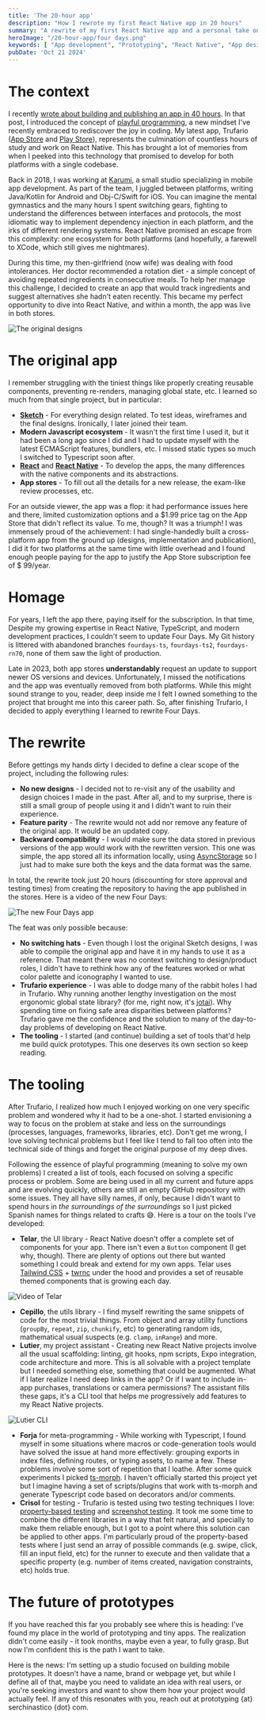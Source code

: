 ```yaml
---
title: 'The 20-hour app'
description: "How I rewrote my first React Native app in 20 hours"
summary: "A rewrite of my first React Native app and a personal take on tooling for prototypes"
heroImage: "/20-hour-app/four days.png"
keywords: [ "App development", "Prototyping", "React Native", "App design" ]
pubDate: 'Oct 21 2024'
---
```


# The context

I recently [wrote about building and publishing an app in 40 hours](https://blog.serchinastico.com/posts/40-hour-app/).
In that post, I introduced the concept of [playful programming](https://news.ycombinator.com/item?id=38828766), a new
mindset I've recently embraced to rediscover the joy in coding. My latest app,
Trufario ([App Store](https://apps.apple.com/us/app/trufario/id6473553839)
and [Play Store](https://play.google.com/store/apps/details?id=com.trufario.app)), represents the culmination of
countless hours of study and work on React Native. This has brought a lot of memories from when I peeked into this
technology that promised to develop for both platforms with a single codebase.

Back in 2018, I was working at [Karumi](https://www.karumi.com/), a small studio specializing in mobile app development.
As part of the team, I juggled between platforms, writing Java/Kotlin for Android and Obj-C/Swift for iOS. You can
imagine the mental gymnastics and the many hours I spent switching gears, fighting to understand the differences between
interfaces and protocols, the most idiomatic way to implement dependency injection in each platform, and the irks of
different rendering systems. React Native promised an escape from this complexity: one ecosystem for both platforms (and
hopefully, a farewell to XCode, which still gives me nightmares).

During this time, my then-girlfriend (now wife) was dealing with food intolerances. Her doctor recommended a rotation
diet - a simple concept of avoiding repeated ingredients in consecutive meals. To help her manage this challenge, I
decided to create an app that would track ingredients and suggest alternatives she hadn't eaten recently. This became my
perfect opportunity to dive into React Native, and within a month, the app was live in both stores.

![The original designs](/20-hour-app/mockup.png)

# The original app

I remember struggling with the tiniest things like properly creating reusable components, preventing re-renders,
managing global state, etc. I learned so much from that single project, but in particular:

- [**Sketch**](https://www.sketch.com/) - For everything design related. To test ideas, wireframes and the final
  designs. Ironically, I later joined their team.
- **Modern Javascript ecosystem** - It wasn't the first time I used it, but it had been a long ago since I did and I had
  to update myself with the latest ECMAScript features, bundlers, etc. I missed static types so much I switched to
  Typescript soon after.
- [**React**](https://react.dev/) and [**React Native**](https://reactnative.dev/) - To develop the apps, the many
  differences with the native components and its abstractions.
- **App stores** - To fill out all the details for a new release, the exam-like review processes, etc.

For an outside viewer, the app was a flop: it had performance issues here and there, limited customization options and
a $1.99 price tag on the App Store that didn't reflect its value. To me, though? It was a triumph! I was immensely proud of the achievement: I had single-handedly built a cross-platform app from the ground up (designs, implementation and publication), I did it for two platforms at the same time with little overhead and I found enough people paying for the app to justify the App Store subscription fee of $
99/year.

# Homage

For years, I left the app there, paying itself for the subscription. In that time, Despite my growing expertise in React
Native, TypeScript, and modern development practices, I couldn't seem to update Four Days. My Git history is littered
with abandoned branches `fourdays-ts`, `fourdays-ts2`, `fourdays-rn70`, none of them saw the light of production.

Late in 2023, both app stores **understandably** request an update to support newer OS versions and devices.
Unfortunately, I missed the notifications and the app was eventually removed from both platforms. While this might sound
strange to you, reader, deep inside me I felt I owned something to the project that brought me into this career path.
So, after finishing Trufario, I decided to apply everything I learned to rewrite Four Days.

# The rewrite

Before gettings my hands dirty I decided to define a clear scope of the project, including the following rules:

- **No new designs** - I decided not to re-visit any of the usability and design choices I made in the past. After all,
  and to my surprise, there is still a small group of people using it and I didn't want to ruin their experience.
- **Feature parity** - The rewrite would not add nor remove any feature of the original app. It would be an updated
  copy.
- **Backward compatibility** - I would make sure the data stored in previous versions of the app would work with the
  rewritten version. This one was simple, the app stored all its information locally,
  using [AsyncStorage](https://docs.expo.dev/versions/latest/sdk/async-storage/) so I just had to make sure both the
  keys and the data format was the same.

In total, the rewrite took just 20 hours (discounting for store approval and testing times) from creating the repository
to having the app published in the stores. Here is a video of the new Four Days:

![The new Four Days app](/20-hour-app/four%20days.webp)

The feat was only possible because:

- **No switching hats** - Even though I lost the original Sketch designs, I was able to compile the original app and
  have it in my hands to use it as a reference. That meant there was no context switching to design/product roles, I
  didn't have to rethink how any of the features worked or what color palette and iconography I wanted to use.
- **Trufario experience** - I was able to dodge many of the rabbit holes I had in Trufario. Why running another lengthy
  investigation on the most ergonomic global state library? (for me, right now, it's [jotai](https://jotai.org/)). Why
  spending time on fixing safe area disparities between platforms? Trufario gave me the confidence and the solution to
  many of the day-to-day problems of developing on React Native.
- **The tooling** - I started (and continue) building a set of tools that'd help me build quick prototypes. This one
  deserves its own section so keep reading.

# The tooling

After Trufario, I realized how much I enjoyed working on one very specific problem and wondered why it had to be a
one-shot. I started envisioning a way to focus on the problem at stake and less on the surroundings (processes,
languages, frameworks, libraries, etc). Don't get me wrong, I love solving technical problems but I feel like I tend to
fall too often into the technical side of things and forget the original purpose of my deep dives.

Following the essence of playful programming (meaning to solve my own problems) I created a list of tools, each focused
on solving a specific process or problem. Some are being used in all my current and future apps and are evolving
quickly, others are still an empty GitHub repository with some issues. They all have silly names, if only, because I
didn't want to spend hours in *the surroundings of the surroundings* so I just picked Spanish names for things related
to crafts 😅. Here is a tour on the tools I've developed:

- **Telar**, the UI library - React Native doesn't offer a complete set of components for your app. There isn't even a
  `Button` component (I get why, though). There are plenty of options out there but wanted something I could break and
  extend for my own apps. Telar
  uses [Tailwind CSS](https://tailwindcss.com/) + [twrnc](https://github.com/jaredh159/tailwind-react-native-classnames)
  under the hood and provides a set of reusable themed components that is growing each day.

![Video of Telar](/20-hour-app/telar.webp)

- **Cepillo**, the utils library - I find myself rewriting the same snippets of code for the most trivial things. From
  object and array utility functions (`groupBy`, `repeat`, `zip`, `chunkify`, etc) to generating random ids,
  mathematical usual suspects (e.g. `clamp`, `inRange`) and more.
- **Lutier**, my project assistant - Creating new React Native projects involve all the usual scaffolding: linting, git
  hooks, npm scripts, Expo integration, code architecture and more. This is all solvable with a project template but I
  needed something else, something that could be augmented. What if I later realize I need deep links in the app? Or if
  I want to include in-app purchases, translations or camera permissions? The assistant fills these gaps, it's a CLI
  tool that helps me progressively add features to my React Native projects.

![Lutier CLI](/20-hour-app/lutier.jpg)

- **Forja** for meta-programming - While working with Typescript, I found myself in some situations where macros or
  code-generation tools would have solved the issue at hand more effectively: grouping exports in index files, defining
  routes, or typing assets, to name a few. These problems involve some sort of repetition that I loathe. After some
  quick experiments I picked [ts-morph](https://ts-morph.com/). I haven't officially started this project yet but I
  imagine having a set of scripts/plugins that work with ts-morph and generate Typescript code based on decorators
  and/or comments.
- **Crisol** for testing - Trufario is tested using two testing techniques I
  love: [property-based testing](https://en.wikipedia.org/wiki/Software_testing#Property_testing)
  and [screenshot testing](https://en.wikipedia.org/wiki/Software_testing#Output_comparison_testing). It took me some
  time to combine the different libraries in a way that felt natural, and specially to make them reliable enough, but I
  got to a point where this solution can be applied to other apps. I'm particularly proud of the property-based tests
  where I just send an array of possible commands (e.g. swipe, click, fill an input field, etc) for the runner to
  execute and then validate that a specific property (e.g. number of items created, navigation constraints, etc) holds
  true.

# The future of prototypes

If you have reached this far you probably see where this is heading: I've found my place in the world of prototyping and
tiny apps. The realization didn't come easily - it took months, maybe even a year, to fully grasp. But now I'm confident
this is the path I want to take.

Here is the news: I'm setting up a studio focused on building mobile prototypes. It doesn't have a name, brand or
webpage yet, but while I define all of that, maybe you need to validate an idea with real users, or you're seeking
investors and want to show them how your project would actually feel. If any of this resonates with you, reach out at
prototyping {at} serchinastico {dot} com.
